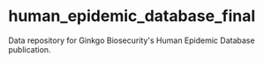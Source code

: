# human_epidemic_database_final
Data repository for Ginkgo Biosecurity's Human Epidemic Database publication.
